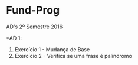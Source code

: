 # Fund-Prog
AD's 2º Semestre 2016

*AD 1:
  1. Exercício 1 - Mudança de Base
  2. Exercício 2 - Verifica se uma frase é palindromo
